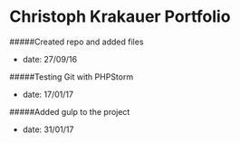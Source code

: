 Christoph Krakauer Portfolio 
===========================


#####Created repo and added files

- date: 27/09/16

#####Testing Git with PHPStorm

- date: 17/01/17

#####Added gulp to the project

- date: 31/01/17
